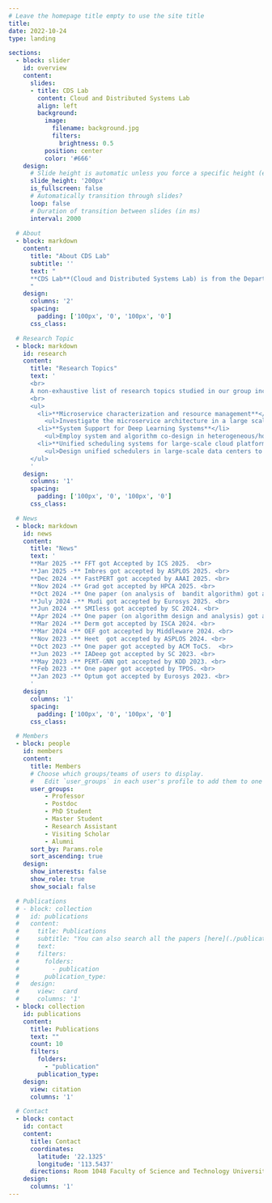 ```yaml
---
# Leave the homepage title empty to use the site title
title:
date: 2022-10-24
type: landing

sections:
  - block: slider
    id: overview
    content:
      slides:
      - title: CDS Lab
        content: Cloud and Distributed Systems Lab
        align: left
        background:
          image:
            filename: background.jpg
            filters:
              brightness: 0.5
          position: center
          color: '#666'
    design:
      # Slide height is automatic unless you force a specific height (e.g. '400px')
      slide_height: '200px'
      is_fullscreen: false
      # Automatically transition through slides?
      loop: false
      # Duration of transition between slides (in ms)
      interval: 2000
  
  # About
  - block: markdown
    content:
      title: "About CDS Lab"
      subtitle: ''
      text: "
      **CDS Lab**(Cloud and Distributed Systems Lab) is from the Department of Computer and Information Science at University of Macau, led by Prof. [Huanle Xu](https://www.fst.um.edu.mo/personal/huanlexu/).
      "
    design:
      columns: '2'
      spacing:
        padding: ['100px', '0', '100px', '0']
      css_class: 

  # Research Topic
  - block: markdown
    id: research
    content:
      title: "Research Topics"
      text: '
      <br>
      A non-exhaustive list of research topics studied in our group include:
      <br>
      <ul>
        <li>**Microservice characterization and resource management**</li>
          <ul>Investigate the microservice architecture in a large scale and implement optimized cloud native systems for higher resource efficiency.</ul>
        <li>**System Support for Deep Learning Systems**</li>
          <ul>Employ system and algorithm co-design in heterogeneous/homogeneous GPU clusters to support efficient distributed deep learning, including both training and inference.</ul>
        <li>**Unified scheduling systems for large-scale cloud platforms**</li>
          <ul>Design unified schedulers in large-scale data centers to balance the trade-off between application performance, resource utilisation, and scheduling scalability.</ul>
      </ul>
      '
    design:
      columns: '1'
      spacing:
        padding: ['100px', '0', '100px', '0']
      css_class: 

  # News
  - block: markdown
    id: news
    content:
      title: "News"
      text: '
      **Mar 2025 -** FFT got Accepted by ICS 2025.  <br>
      **Jan 2025 -** Imbres got accepted by ASPLOS 2025. <br>
      **Dec 2024 -** FastPERT got accepted by AAAI 2025. <br>
      **Nov 2024 -** Grad got accepted by HPCA 2025. <br>
      **Oct 2024 -** One paper (on analysis of  bandit algorithm) got accepted by Journal of Artificial Intelligence Research (JAIR).  <br>
      **July 2024 -** Mudi got accepted by Eurosys 2025. <br>
      **Jun 2024 -** SMIless got accepted by SC 2024. <br>
      **Apr 2024 -** One paper (on algorithm design and analysis) got accepted by SPAA 2024.  <br>
      **Mar 2024 -** Derm got accepted by ISCA 2024. <br>
      **Mar 2024 -** OEF got accepted by Middleware 2024. <br>
      **Nov 2023 -** Heet  got accepted by ASPLOS 2024. <br>
      **Oct 2023 -** One paper got accepted by ACM ToCS.  <br>
      **Jun 2023 -** IADeep got accepted by SC 2023. <br>
      **May 2023 -** PERT-GNN got accepted by KDD 2023. <br>
      **Feb 2023 -** One paper got accepted by TPDS. <br>
      **Jan 2023 -** Optum got accepted by Eurosys 2023. <br>
      '
    design:
      columns: '1'
      spacing:
        padding: ['100px', '0', '100px', '0']
      css_class: 

  # Members
  - block: people
    id: members
    content:
      title: Members
      # Choose which groups/teams of users to display.
      #   Edit `user_groups` in each user's profile to add them to one or more of these groups.
      user_groups:
          - Professor
          - Postdoc
          - PhD Student
          - Master Student
          - Research Assistant
          - Visiting Scholar
          - Alumni
      sort_by: Params.role
      sort_ascending: true
    design:
      show_interests: false
      show_role: true
      show_social: false

  # Publications
  # - block: collection
  #   id: publications
  #   content:
  #     title: Publications
  #     subtitle: "You can also search all the papers [here](./publication)."
  #     text: 
  #     filters:
  #       folders:
  #         - publication
  #       publication_type: 
  #   design:
  #     view:  card     
  #     columns: '1'
  - block: collection
    id: publications
    content:
      title: Publications
      text: ""
      count: 10
      filters:
        folders:
          - "publication"
        publication_type: 
    design:
      view: citation
      columns: '1'

  # Contact
  - block: contact
    id: contact
    content:
      title: Contact
      coordinates:
        latitude: '22.1325'
        longitude: '113.5437'
      directions: Room 1048 Faculty of Science and Technology University of Macau, E11 Avenida da Universidade Taipa, Macau, China
    design:
      columns: '1'
---
```

